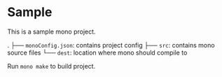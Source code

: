 # Sample

This is a sample mono project.

.
├── `monoConfig.json`: contains project config
├── `src`: contains mono source files
└── `dest`: location where mono should compile to


Run `mono make` to build project.